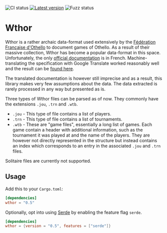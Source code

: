 ![CI status](https://github.com/LimeEng/wthor/workflows/CI/badge.svg)
[![Latest version](https://img.shields.io/crates/v/wthor.svg)](https://crates.io/crates/wthor)
![Fuzz status](https://github.com/LimeEng/wthor/workflows/Fuzz/badge.svg)

# Wthor

Wthor is a rather archaic data-format used extensively by the [Fédération Française d'Othello](https://www.ffothello.org/informatique/la-base-wthor/) to document games of Othello. As a result of their massive collection, Wthor has become a popular data-format in this space. Unfortunately, the only [official documentation](https://www.ffothello.org/wthor/Format_WThor.pdf) is in French. Machine-translating the specification with Google Translate worked reasonably well and the result can be [found here](/spec/wthor_spec.pdf).

The translated documentation is however still imprecise and as a result, this library makes very few assumptions about the data. The data extracted is rarely processed in any way but presented as is.

Three types of Wthor files can be parsed as of now. They commonly have the extensions `.jou`, `.trn` and `.wtb`.

- `.jou` - This type of file contains a list of players.
- `.trn` - This type of file contains a list of tournaments.
- `.wtb` - These are "game files", essentially a long list of games. Each game contain a header with additional information, such as the tournament it was played at and the name of the players. They are however not directly represented in the structure but instead contains an index which corresponds to an entry in the associated `.jou` and `.trn` files.

Solitaire files are currently not supported.

## Usage

Add this to your `Cargo.toml`:

```toml
[dependencies]
wthor = "0.5"
```

Optionally, opt into using [Serde](https://serde.rs/) by enabling the feature flag `serde`.
```toml
[dependencies]
wthor = {version = "0.5", features = ["serde"]}
```
